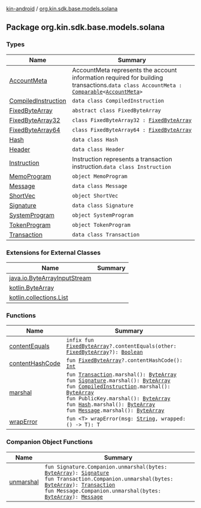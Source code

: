 [kin-android](../index.md) / [org.kin.sdk.base.models.solana](./index.md)

## Package org.kin.sdk.base.models.solana

### Types

| Name | Summary |
|---|---|
| [AccountMeta](-account-meta/index.md) | AccountMeta represents the account information required for building transactions.`data class AccountMeta : `[`Comparable`](https://kotlinlang.org/api/latest/jvm/stdlib/kotlin/-comparable/index.html)`<`[`AccountMeta`](-account-meta/index.md)`>` |
| [CompiledInstruction](-compiled-instruction/index.md) | `data class CompiledInstruction` |
| [FixedByteArray](-fixed-byte-array/index.md) | `abstract class FixedByteArray` |
| [FixedByteArray32](-fixed-byte-array32/index.md) | `class FixedByteArray32 : `[`FixedByteArray`](-fixed-byte-array/index.md) |
| [FixedByteArray64](-fixed-byte-array64/index.md) | `class FixedByteArray64 : `[`FixedByteArray`](-fixed-byte-array/index.md) |
| [Hash](-hash/index.md) | `data class Hash` |
| [Header](-header/index.md) | `data class Header` |
| [Instruction](-instruction/index.md) | Instruction represents a transaction instruction.`data class Instruction` |
| [MemoProgram](-memo-program/index.md) | `object MemoProgram` |
| [Message](-message/index.md) | `data class Message` |
| [ShortVec](-short-vec/index.md) | `object ShortVec` |
| [Signature](-signature/index.md) | `data class Signature` |
| [SystemProgram](-system-program/index.md) | `object SystemProgram` |
| [TokenProgram](-token-program/index.md) | `object TokenProgram` |
| [Transaction](-transaction/index.md) | `data class Transaction` |

### Extensions for External Classes

| Name | Summary |
|---|---|
| [java.io.ByteArrayInputStream](java.io.-byte-array-input-stream/index.md) |  |
| [kotlin.ByteArray](kotlin.-byte-array/index.md) |  |
| [kotlin.collections.List](kotlin.collections.-list/index.md) |  |

### Functions

| Name | Summary |
|---|---|
| [contentEquals](content-equals.md) | `infix fun `[`FixedByteArray`](-fixed-byte-array/index.md)`?.contentEquals(other: `[`FixedByteArray`](-fixed-byte-array/index.md)`?): `[`Boolean`](https://kotlinlang.org/api/latest/jvm/stdlib/kotlin/-boolean/index.html) |
| [contentHashCode](content-hash-code.md) | `fun `[`FixedByteArray`](-fixed-byte-array/index.md)`?.contentHashCode(): `[`Int`](https://kotlinlang.org/api/latest/jvm/stdlib/kotlin/-int/index.html) |
| [marshal](marshal.md) | `fun `[`Transaction`](-transaction/index.md)`.marshal(): `[`ByteArray`](https://kotlinlang.org/api/latest/jvm/stdlib/kotlin/-byte-array/index.html)<br>`fun `[`Signature`](-signature/index.md)`.marshal(): `[`ByteArray`](https://kotlinlang.org/api/latest/jvm/stdlib/kotlin/-byte-array/index.html)<br>`fun `[`CompiledInstruction`](-compiled-instruction/index.md)`.marshal(): `[`ByteArray`](https://kotlinlang.org/api/latest/jvm/stdlib/kotlin/-byte-array/index.html)<br>`fun PublicKey.marshal(): `[`ByteArray`](https://kotlinlang.org/api/latest/jvm/stdlib/kotlin/-byte-array/index.html)<br>`fun `[`Hash`](-hash/index.md)`.marshal(): `[`ByteArray`](https://kotlinlang.org/api/latest/jvm/stdlib/kotlin/-byte-array/index.html)<br>`fun `[`Message`](-message/index.md)`.marshal(): `[`ByteArray`](https://kotlinlang.org/api/latest/jvm/stdlib/kotlin/-byte-array/index.html) |
| [wrapError](wrap-error.md) | `fun <T> wrapError(msg: `[`String`](https://kotlinlang.org/api/latest/jvm/stdlib/kotlin/-string/index.html)`, wrapped: () -> T): T` |

### Companion Object Functions

| Name | Summary |
|---|---|
| [unmarshal](unmarshal.md) | `fun Signature.Companion.unmarshal(bytes: `[`ByteArray`](https://kotlinlang.org/api/latest/jvm/stdlib/kotlin/-byte-array/index.html)`): `[`Signature`](-signature/index.md)<br>`fun Transaction.Companion.unmarshal(bytes: `[`ByteArray`](https://kotlinlang.org/api/latest/jvm/stdlib/kotlin/-byte-array/index.html)`): `[`Transaction`](-transaction/index.md)<br>`fun Message.Companion.unmarshal(bytes: `[`ByteArray`](https://kotlinlang.org/api/latest/jvm/stdlib/kotlin/-byte-array/index.html)`): `[`Message`](-message/index.md) |

